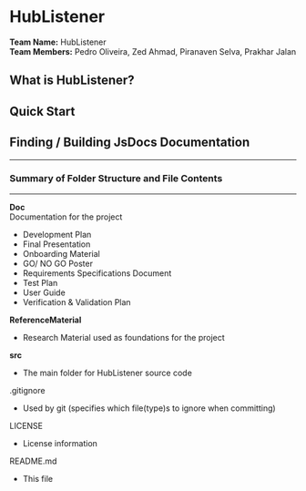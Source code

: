 HubListener
=========================================
**Team Name:**  HubListener<br />
**Team Members:** Pedro Oliveira, Zed Ahmad, Piranaven Selva, Prakhar Jalan<br />


## What is HubListener? 




## Quick Start 




## Finding / Building JsDocs Documentation


-------------------------------------------------
### Summary of Folder Structure and File Contents 
-------------------------------------------------

**Doc** <br />
Documentation for the project
- Development Plan
- Final Presentation
- Onboarding Material
- GO/ NO GO Poster
- Requirements Specifications Document
- Test Plan
- User Guide 
- Verification & Validation Plan
  
**ReferenceMaterial** 
  - Research Material used as foundations for the project

**src**
  - The main folder for HubListener source code
  
.gitignore
  - Used by git (specifies which file(type)s to ignore when committing)  

LICENSE
  - License information
  
README.md
  - This file
